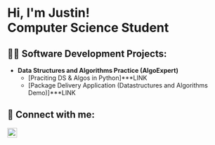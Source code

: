 <h1>Hi, I'm Justin! <br/>Computer Science Student</h1>

<h2>👨‍💻 Software Development Projects:</h2>

- <b>Data Structures and Algorithms Practice (AlgoExpert)</b>
  - [Praciting DS & Algos in Python]***LINK
  - [Package Delivery Application (Datastructures and Algorithms Demo)]***LINK

<h2> 🤳 Connect with me:</h2>

[<img align="left" alt="Justin Golay | LinkedIn" width="22px" src="https://cdn.jsdelivr.net/npm/simple-icons@v3/icons/linkedin.svg" />][linkedin]

[linkedin]: www.linkedin.com/in/justin-golay-50361b56
